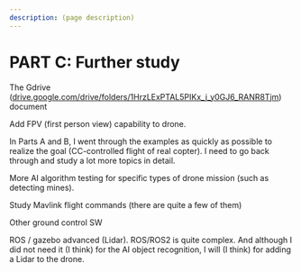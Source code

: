 ```yaml
---
description: (page description)
---
```


# PART C: Further study

The Gdrive ([drive.google.com/drive/folders/1HrzLExPTAL5PIKx\_j\_y0GJ6\_RANR8Tjm](https://drive.google.com/drive/folders/1HrzLExPTAL5PIKx\_j\_y0GJ6\_RANR8Tjm)) document

Add FPV (first person view) capability to drone.

In Parts A and B, I went through the examples as quickly as possible to realize the goal (CC-controlled flight of real copter). I need to go back through and study a lot more topics in detail.

More AI algorithm testing for specific types of drone mission (such as detecting mines).

Study Mavlink flight commands (there are quite a few of them)

Other ground control SW

ROS / gazebo advanced (Lidar). ROS/ROS2 is quite complex. And although I did not need it (I think) for the AI object recognition, I will (I think) for adding a Lidar to the drone.&#x20;

